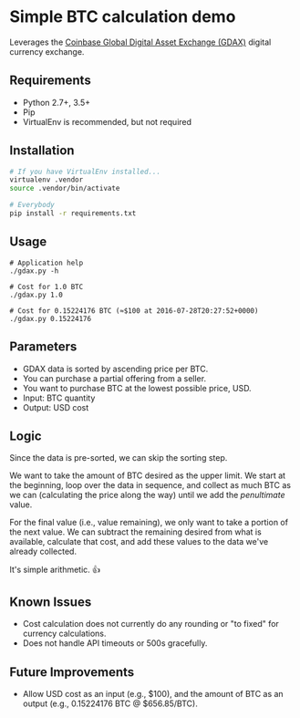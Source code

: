 # Simple BTC calculation demo

Leverages the [Coinbase Global Digital Asset Exchange (GDAX)](https://www.gdax.com) digital currency exchange.

## Requirements

* Python 2.7+, 3.5+
* Pip
* VirtualEnv is recommended, but not required

## Installation

```bash
# If you have VirtualEnv installed...
virtualenv .vendor
source .vendor/bin/activate

# Everybody
pip install -r requirements.txt
```

## Usage

```
# Application help
./gdax.py -h

# Cost for 1.0 BTC
./gdax.py 1.0

# Cost for 0.15224176 BTC (≈$100 at 2016-07-28T20:27:52+0000)
./gdax.py 0.15224176
```

## Parameters

* GDAX data is sorted by ascending price per BTC.
* You can purchase a partial offering from a seller.
* You want to purchase BTC at the lowest possible price, USD.
* Input: BTC quantity
* Output: USD cost

## Logic

Since the data is pre-sorted, we can skip the sorting step.

We want to take the amount of BTC desired as the upper limit. We start at the beginning, loop over the data in sequence, and collect as much BTC as we can (calculating the price along the way) until we add the _penultimate_ value.

For the final value (i.e., value remaining), we only want to take a portion of the next value. We can subtract the remaining desired from what is available, calculate that cost, and add these values to the data we've already collected.

It's simple arithmetic. :+1:

## Known Issues

* Cost calculation does not currently do any rounding or "to fixed" for currency calculations.
* Does not handle API timeouts or 500s gracefully.

## Future Improvements

* Allow USD cost as an input (e.g., $100), and the amount of BTC as an output (e.g., 0.15224176 BTC @ $656.85/BTC).

